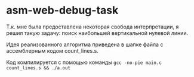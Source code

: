 # asm-web-debug-task

Т.к. мне была предоставлена некоторая свобода интерпретации,
я решил такую задачу: поиск наибольшей вертикальной нулевой линии.

Идея реализованного алгоритма приведена в шапке файла с ассемблерным кодом count_lines.s.

Код компилируется с помощью команды ```gcc -no-pie main.c count_lines.s && ./a.out```
